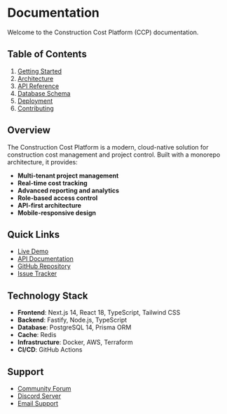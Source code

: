 # Documentation

Welcome to the Construction Cost Platform (CCP) documentation.

## Table of Contents

1. [Getting Started](./getting-started.md)
2. [Architecture](./architecture.md)
3. [API Reference](./api-reference.md)
4. [Database Schema](./database-schema.md)
5. [Deployment](./deployment.md)
6. [Contributing](./contributing.md)

## Overview

The Construction Cost Platform is a modern, cloud-native solution for construction cost management and project control. Built with a monorepo architecture, it provides:

- **Multi-tenant project management**
- **Real-time cost tracking**
- **Advanced reporting and analytics**
- **Role-based access control**
- **API-first architecture**
- **Mobile-responsive design**

## Quick Links

- [Live Demo](https://demo.constructioncost.app)
- [API Documentation](https://api.constructioncost.app/docs)
- [GitHub Repository](https://github.com/your-org/ccp)
- [Issue Tracker](https://github.com/your-org/ccp/issues)

## Technology Stack

- **Frontend**: Next.js 14, React 18, TypeScript, Tailwind CSS
- **Backend**: Fastify, Node.js, TypeScript
- **Database**: PostgreSQL 14, Prisma ORM
- **Cache**: Redis
- **Infrastructure**: Docker, AWS, Terraform
- **CI/CD**: GitHub Actions

## Support

- [Community Forum](https://community.constructioncost.app)
- [Discord Server](https://discord.gg/ccp)
- [Email Support](mailto:support@constructioncost.app)
